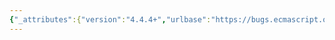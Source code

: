 ```yaml
---
{"_attributes":{"version":"4.4.4+","urlbase":"https://bugs.ecmascript.org/","maintainer":"dherman@mozilla.com"},"bug":{"bug_id":2928,"creation_ts":"2014-05-29 15:41:00 -0700","short_desc":"14.5.17 Add note?","delta_ts":"2015-07-10 08:34:17 -0700","product":"Draft for 6th Edition","component":"technical issue","version":"Rev 25: May 22, 2014 Draft","rep_platform":"All","op_sys":"All","bug_status":"RESOLVED","resolution":"FIXED","priority":"Normal","bug_severity":"enhancement","everconfirmed":true,"reporter":{"uid":"arv","name":"Erik Arvidsson"},"assigned_to":{"uid":"allen","name":"Allen Wirfs-Brock"},"cc":"erik.arvidsson","long_desc":[{"commentid":8681,"comment_count":0,"who":{"uid":"arv","name":"Erik Arvidsson"},"bug_when":"2014-05-29 15:41:58 -0700","thetext":"Step 4 is so that we do not replace a static name property in the class body. It wasn't clear to me why the dynamic check was needed. Maybe we should add a note?"},{"commentid":9165,"comment_count":1,"who":{"uid":"allen","name":"Allen Wirfs-Brock"},"bug_when":"2014-07-12 08:48:32 -0700","thetext":"fixed in rev26 editor's draft\n\nadded a note"},{"commentid":9280,"comment_count":2,"who":{"uid":"allen","name":"Allen Wirfs-Brock"},"bug_when":"2014-07-18 14:37:25 -0700","thetext":"in rev26"}]}}
---
```

